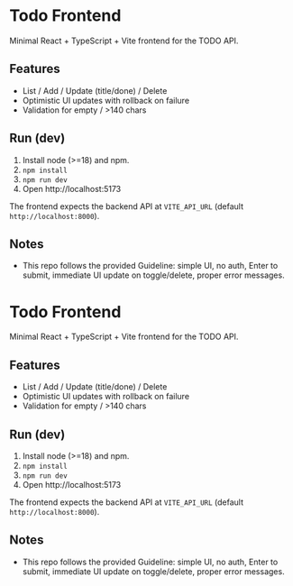 # Todo Frontend

Minimal React + TypeScript + Vite frontend for the TODO API.

## Features
- List / Add / Update (title/done) / Delete
- Optimistic UI updates with rollback on failure
- Validation for empty / >140 chars

## Run (dev)
1. Install node (>=18) and npm.
2. `npm install`
3. `npm run dev`
4. Open http://localhost:5173

The frontend expects the backend API at `VITE_API_URL` (default `http://localhost:8000`).

## Notes
- This repo follows the provided Guideline: simple UI, no auth, Enter to submit, immediate UI update on toggle/delete, proper error messages.

# Todo Frontend

Minimal React + TypeScript + Vite frontend for the TODO API.

## Features
- List / Add / Update (title/done) / Delete
- Optimistic UI updates with rollback on failure
- Validation for empty / >140 chars

## Run (dev)
1. Install node (>=18) and npm.
2. `npm install`
3. `npm run dev`
4. Open http://localhost:5173

The frontend expects the backend API at `VITE_API_URL` (default `http://localhost:8000`).

## Notes
- This repo follows the provided Guideline: simple UI, no auth, Enter to submit, immediate UI update on toggle/delete, proper error messages.
